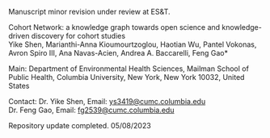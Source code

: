Manuscript minor revision under review at ES&T.

Cohort Network: a knowledge graph towards open science and knowledge-driven discovery for cohort studies\
Yike Shen, Marianthi-Anna Kioumourtzoglou, Haotian Wu, Pantel Vokonas, Avron Spiro III, Ana Navas-Acien, Andrea A. Baccarelli, Feng Gao*

Main: Department of Environmental Health Sciences, Mailman School of Public Health, Columbia University, New York, New York 10032, United States

Contact: 
Dr. Yike Shen, Email: ys3419@cumc.columbia.edu\
Dr. Feng Gao, Email: fg2539@cumc.columbia.edu

Repository update completed. 05/08/2023
